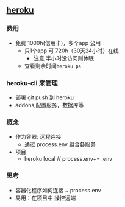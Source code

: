 ## [heroku](https://lightnoway.herokuapp.com/db)
### 费用
- 免费 1000h(信用卡)，多个app 公用
  - 只1个app 可 720h（30天24小时）在线
    - 注意 半小时没访问则休眠
  - 查看剩余时间`heroku ps`  
### heroku-cli 来管理
  - 部署 git push 到 heroku  
  - addons,配置服务，数据库等
### 概念
- 作为容器: 远程连接
  - 通过 process.env 组合各服务 
- 项目 
  - heroku local // process.env+= .env 
### 思考
- 容器化程序如何连接 ~ process.env
- 易用：在项目中 操控远端

